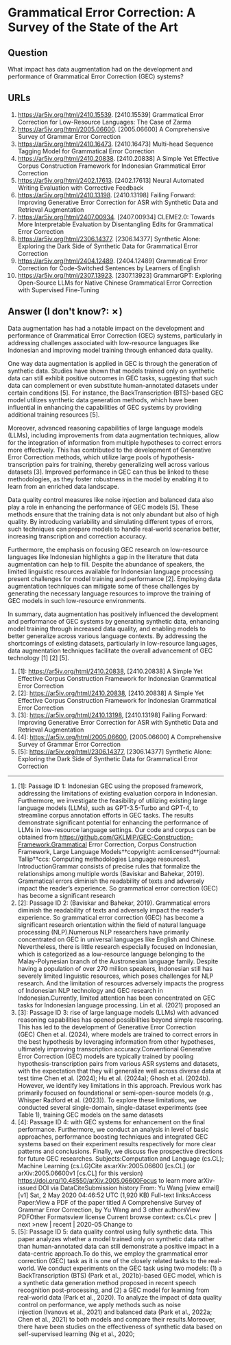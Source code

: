 # Grammatical Error Correction: A Survey of the State of the Art

## Question

What impact has data augmentation had on the development and performance of Grammatical Error Correction (GEC) systems?

## URLs

1. https://ar5iv.org/html/2410.15539. [2410.15539] Grammatical Error Correction for Low-Resource Languages: The Case of Zarma
2. https://ar5iv.org/html/2005.06600. [2005.06600] A Comprehensive Survey of Grammar Error Correction
3. https://ar5iv.org/html/2410.16473. [2410.16473] Multi-head Sequence Tagging Model for Grammatical Error Correction
4. https://ar5iv.org/html/2410.20838. [2410.20838] A Simple Yet Effective Corpus Construction Framework for Indonesian Grammatical Error Correction
5. https://ar5iv.org/html/2402.17613. [2402.17613] Neural Automated Writing Evaluation with Corrective Feedback
6. https://ar5iv.org/html/2410.13198. [2410.13198] Failing Forward: Improving Generative Error Correction for ASR with Synthetic Data and Retrieval Augmentation
7. https://ar5iv.org/html/2407.00934. [2407.00934] CLEME2.0: Towards More Interpretable Evaluation by Disentangling Edits for Grammatical Error Correction
8. https://ar5iv.org/html/2306.14377. [2306.14377] Synthetic Alone: Exploring the Dark Side of Synthetic Data for Grammatical Error Correction
9. https://ar5iv.org/html/2404.12489. [2404.12489] Grammatical Error Correction for Code-Switched Sentences by Learners of English
10. https://ar5iv.org/html/2307.13923. [2307.13923] GrammarGPT: Exploring Open-Source LLMs for Native Chinese Grammatical Error Correction with Supervised Fine-Tuning

## Answer (I don't know?: ✗)

Data augmentation has had a notable impact on the development and performance of Grammatical Error Correction (GEC) systems, particularly in addressing challenges associated with low-resource languages like Indonesian and improving model training through enhanced data quality.

One way data augmentation is applied in GEC is through the generation of synthetic data. Studies have shown that models trained only on synthetic data can still exhibit positive outcomes in GEC tasks, suggesting that such data can complement or even substitute human-annotated datasets under certain conditions [5]. For instance, the BackTranscription (BTS)-based GEC model utilizes synthetic data generation methods, which have been influential in enhancing the capabilities of GEC systems by providing additional training resources [5].

Moreover, advanced reasoning capabilities of large language models (LLMs), including improvements from data augmentation techniques, allow for the integration of information from multiple hypotheses to correct errors more effectively. This has contributed to the development of Generative Error Correction methods, which utilize large pools of hypothesis-transcription pairs for training, thereby generalizing well across various datasets [3]. Improved performance in GEC can thus be linked to these methodologies, as they foster robustness in the model by enabling it to learn from an enriched data landscape.

Data quality control measures like noise injection and balanced data also play a role in enhancing the performance of GEC models [5]. These methods ensure that the training data is not only abundant but also of high quality. By introducing variability and simulating different types of errors, such techniques can prepare models to handle real-world scenarios better, increasing transcription and correction accuracy.

Furthermore, the emphasis on focusing GEC research on low-resource languages like Indonesian highlights a gap in the literature that data augmentation can help to fill. Despite the abundance of speakers, the limited linguistic resources available for Indonesian language processing present challenges for model training and performance [2]. Employing data augmentation techniques can mitigate some of these challenges by generating the necessary language resources to improve the training of GEC models in such low-resource environments.

In summary, data augmentation has positively influenced the development and performance of GEC systems by generating synthetic data, enhancing model training through increased data quality, and enabling models to better generalize across various language contexts. By addressing the shortcomings of existing datasets, particularly in low-resource languages, data augmentation techniques facilitate the overall advancement of GEC technology [1] [2] [5].

1. [1]:  https://ar5iv.org/html/2410.20838, [2410.20838] A Simple Yet Effective Corpus Construction Framework for Indonesian Grammatical Error Correction
2. [2]:  https://ar5iv.org/html/2410.20838, [2410.20838] A Simple Yet Effective Corpus Construction Framework for Indonesian Grammatical Error Correction
3. [3]:  https://ar5iv.org/html/2410.13198, [2410.13198] Failing Forward: Improving Generative Error Correction for ASR with Synthetic Data and Retrieval Augmentation
4. [4]:  https://ar5iv.org/html/2005.06600, [2005.06600] A Comprehensive Survey of Grammar Error Correction
5. [5]:  https://ar5iv.org/html/2306.14377, [2306.14377] Synthetic Alone: Exploring the Dark Side of Synthetic Data for Grammatical Error Correction
---
1. [1]:  Passage ID 1: Indonesian GEC using the proposed framework, addressing the limitations of existing evaluation corpora in Indonesian. Furthermore, we investigate the feasibility of utilizing existing large language models (LLMs), such as GPT-3.5-Turbo and GPT-4, to streamline corpus annotation efforts in GEC tasks. The results demonstrate significant potential for enhancing the performance of LLMs in low-resource language settings. Our code and corpus can be obtained from https://github.com/GKLMIP/GEC-Construction-Framework.Grammatical Error Correction, Corpus Construction Framework, Large Language Models††copyright: acmlicensed††journal: Tallip††ccs: Computing methodologies Language resources1. IntroductionGrammar consists of precise rules that formalize the relationships among multiple words (Baviskar and Bahekar, 2019). Grammatical errors diminish the readability of texts and adversely impact the reader’s experience. So grammatical error correction (GEC) has become a significant research
2. [2]:  Passage ID 2: (Baviskar and Bahekar, 2019). Grammatical errors diminish the readability of texts and adversely impact the reader’s experience. So grammatical error correction (GEC) has become a significant research orientation within the field of natural language processing (NLP).Numerous NLP researchers have primarily concentrated on GEC in universal languages like English and Chinese. Nevertheless, there is little research especially focused on Indonesian, which is categorized as a low-resource language belonging to the Malay-Polynesian branch of the Austronesian language family. Despite having a population of over 270 million speakers, Indonesian still has severely limited linguistic resources, which poses challenges for NLP research. And the limitation of resources adversely impacts the progress of Indonesian NLP technology and GEC research in Indonesian.Currently, limited attention has been concentrated on GEC tasks for Indonesian language processing. Lin et al. (2021) proposed an
3. [3]:  Passage ID 3: rise of large language models (LLMs) with advanced reasoning capabilities has opened possibilities beyond simple rescoring. This has led to the development of Generative Error Correction (GEC) Chen et al. (2024), where models are trained to correct errors in the best hypothesis by leveraging information from other hypotheses, ultimately improving transcription accuracy.Conventional Generative Error Correction (GEC) models are typically trained by pooling hypothesis-transcription pairs from various ASR systems and datasets, with the expectation that they will generalize well across diverse data at test time Chen et al. (2024); Hu et al. (2024a); Ghosh et al. (2024b). However, we identify key limitations in this approach. Previous work has primarily focused on foundational or semi-open-source models (e.g., Whisper Radford et al. (2023)). To explore these limitations, we conducted several single-domain, single-dataset experiments (see Table 1), training GEC models on the same datasets
4. [4]:  Passage ID 4: with GEC systems for enhancement on the final performance. Furthermore, we conduct an analysis in level of basic approaches, performance boosting techniques and integrated GEC systems based on their experiment results respectively for more clear patterns and conclusions. Finally, we discuss five prospective directions for future GEC researches. Subjects:Computation and Language (cs.CL); Machine Learning (cs.LG)Cite as:arXiv:2005.06600 [cs.CL] (or arXiv:2005.06600v1 [cs.CL] for this version)   https://doi.org/10.48550/arXiv.2005.06600Focus to learn more arXiv-issued DOI via DataCiteSubmission history From: Yu Wang [view email] [v1] Sat, 2 May 2020 04:46:52 UTC (1,920 KB) Full-text links:Access Paper:View a PDF of the paper titled A Comprehensive Survey of Grammar Error Correction, by Yu Wang and 3 other authorsView PDFOther Formatsview license  Current browse context: cs.CL< prev  |   next >new | recent | 2020-05 Change to
5. [5]:  Passage ID 5: data quality control using fully synthetic data. This paper analyzes whether a model trained only on synthetic data rather than human-annotated data can still demonstrate a positive impact in a data-centric approach.To do this, we employ the grammatical error correction (GEC) task as it is one of the closely related tasks to the real-world. We conduct experiments on the GEC task using two models: (1) a BackTranscription (BTS) (Park et al., 2021b)-based GEC model, which is a synthetic data generation method proposed in recent speech recognition post-processing, and (2) a GEC model for learning from real-world data (Park et al., 2020). To analyze the impact of data quality control on performance, we apply methods such as noise injection (Ivanovs et al., 2021) and balanced data (Park et al., 2022a; Chen et al., 2021) to both models and compare their results.Moreover, there have been studies on the effectiveness of synthetic data based on self-supervised learning (Ng et al., 2020;